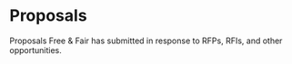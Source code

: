 # Proposals
Proposals Free &amp; Fair has submitted in response to RFPs, RFIs, and other opportunities.
